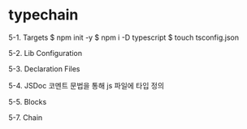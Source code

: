# typechain

5-1. Targets
$ npm init -y
$ npm i -D typescript
$ touch tsconfig.json


5-2. Lib Configuration


5-3. Declaration Files


5-4. JSDoc
코멘트 문법을 통해 js 파일에 타입 정의


5-5. Blocks


5-7. Chain